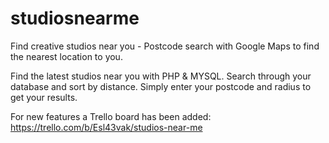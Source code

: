 # studiosnearme
Find creative studios near you - Postcode search with Google Maps to find the nearest location to you.

Find the latest studios near you with PHP & MYSQL. Search through your database and sort by distance. Simply enter your postcode and radius to get your results.

For new features a Trello board has been added:
https://trello.com/b/Esl43vak/studios-near-me
